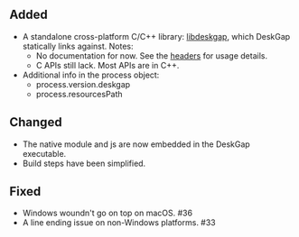 ## Added
- A standalone cross-platform C/C++ library: [libdeskgap](https://github.com/patr0nus/DeskGap/tree/master/lib), which DeskGap statically links against. Notes:
	- No documentation for now. See the [headers](https://github.com/patr0nus/DeskGap/tree/master/lib/src/include/deskgap) for usage details.
	- C APIs still lack. Most APIs are in C++.
- Additional info in the process object:
	- process.version.deskgap
	- process.resourcesPath

## Changed
- The native module and js are now embedded in the DeskGap executable.
- Build steps have been simplified.

## Fixed
- Windows woundn't go on top on macOS. #36
- A line ending issue on non-Windows platforms. #33

